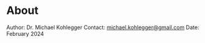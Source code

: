# About

Author: Dr. Michael Kohlegger
Contact: [michael.kohlegger@gmail.com](michael.kohlegger@gmail.com)
Date: February 2024
